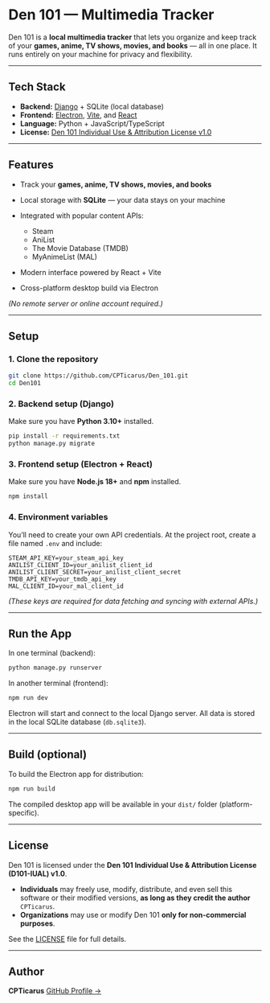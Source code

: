 # Den 101 — Multimedia Tracker

Den 101 is a **local multimedia tracker** that lets you organize and keep track of your **games, anime, TV shows, movies, and books** — all in one place.
It runs entirely on your machine for privacy and flexibility.

---

## Tech Stack

* **Backend:** [Django](https://www.djangoproject.com/) + SQLite (local database)
* **Frontend:** [Electron](https://www.electronjs.org/), [Vite](https://vitejs.dev/), and [React](https://react.dev/)
* **Language:** Python + JavaScript/TypeScript
* **License:** [Den 101 Individual Use & Attribution License v1.0](./LICENSE)

---

## Features

* Track your **games, anime, TV shows, movies, and books**
* Local storage with **SQLite** — your data stays on your machine
* Integrated with popular content APIs:

  * Steam
  * AniList
  * The Movie Database (TMDB)
  * MyAnimeList (MAL)
* Modern interface powered by React + Vite
* Cross-platform desktop build via Electron

*(No remote server or online account required.)*

---

## Setup

### 1. Clone the repository

```bash
git clone https://github.com/CPTicarus/Den_101.git
cd Den101
```

### 2. Backend setup (Django)

Make sure you have **Python 3.10+** installed.

```bash
pip install -r requirements.txt
python manage.py migrate
```

### 3. Frontend setup (Electron + React)

Make sure you have **Node.js 18+** and **npm** installed.

```bash
npm install
```

### 4. Environment variables

You’ll need to create your own API credentials.
At the project root, create a file named `.env` and include:

```
STEAM_API_KEY=your_steam_api_key
ANILIST_CLIENT_ID=your_anilist_client_id
ANILIST_CLIENT_SECRET=your_anilist_client_secret
TMDB_API_KEY=your_tmdb_api_key
MAL_CLIENT_ID=your_mal_client_id
```

*(These keys are required for data fetching and syncing with external APIs.)*

---

## Run the App

In one terminal (backend):

```bash
python manage.py runserver
```

In another terminal (frontend):

```bash
npm run dev
```

Electron will start and connect to the local Django server.
All data is stored in the local SQLite database (`db.sqlite3`).

---

## Build (optional)

To build the Electron app for distribution:

```bash
npm run build
```

The compiled desktop app will be available in your `dist/` folder (platform-specific).

---

## License

Den 101 is licensed under the **Den 101 Individual Use & Attribution License (D101-IUAL) v1.0**.

* **Individuals** may freely use, modify, distribute, and even sell this software or their modified versions, **as long as they credit the author** `CPTicarus`.
* **Organizations** may use or modify Den 101 **only for non-commercial purposes**.

See the [LICENSE](./LICENSE) file for full details.

---

## Author

**CPTicarus**
[GitHub Profile →](https://github.com/CPTicarus)

